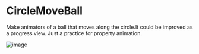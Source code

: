 # CircleMoveBall
Make animators of a ball that moves along the circle.It could be improved as a progress view.  Just a practice for property animation.

![image](https://github.com/sty00/CircleMoveBall/src/main/res/mipmap-xxhdpi/ic_launcher.png)
